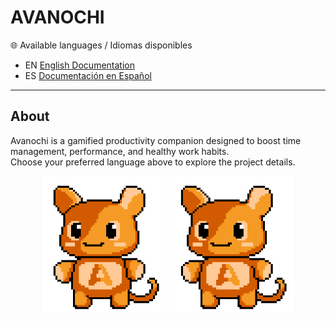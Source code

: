 # AVANOCHI

🌐 Available languages / Idiomas disponibles  

- EN [English Documentation](assets/project_dev/README_EN.md)  
- ES [Documentación en Español](assets/project_dev/README_ES.md)  

---

## About

Avanochi is a gamified productivity companion designed to boost time management, performance, and healthy work habits.  
Choose your preferred language above to explore the project details.  
<p align="center">
    <img src="assets/avanochi/animated/avanochi_greet.gif" alt="Avanochi Greeting" width="200"/>
    <img src="assets/avanochi/animated/avanochi_okay.gif" alt="Avanochi Congrats" width="200"/>
</p>
